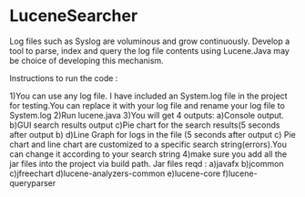 # LuceneSearcher

Log files such as Syslog are voluminous and grow continuously. Develop a tool to parse, index and query the log file contents using Lucene.Java may be choice of developing this mechanism.

Instructions to run the code :

1)You can use any log file.
I have included an System.log file in the project for testing.You can replace it with your log file and rename your log file to System.log
2)Run lucene.java
3)You will get 4 outputs:
  a)Console output.
  b)GUI search results output
  c)Pie chart for the search results(5 seconds after output b)
  d)Line Graph for logs in the file (5 seconds after output c)
Pie chart and line chart are customized to a specific search string(errors).You can change it according to your search string
4)make sure you add all the jar files into the project via build path.
Jar files reqd :
a)javafx
b)jcommon
c)jfreechart
d)lucene-analyzers-common
e)lucene-core
f)lucene-queryparser
